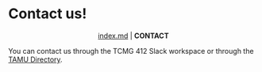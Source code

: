 # Contact us!

<p align="center">
  <a href="HOME">index.md</a> |
  <b>CONTACT</b><br>
</p>

You can contact us through the TCMG 412 Slack workspace or through the [TAMU Directory](https://directory.tamu.edu).